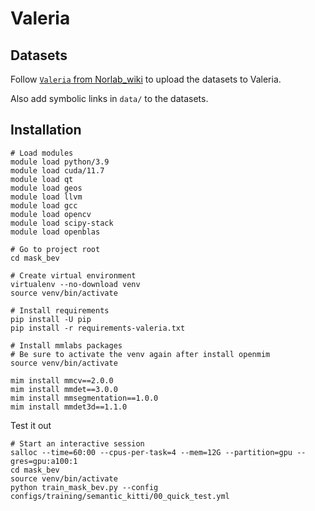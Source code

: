 # Valeria

## Datasets

Follow [`Valeria` from Norlab_wiki](https://github.com/norlab-ulaval/Norlab_wiki/wiki/Valeria) to upload the datasets to Valeria.

Also add symbolic links in `data/` to the datasets.

## Installation

```shell
# Load modules
module load python/3.9
module load cuda/11.7
module load qt
module load geos
module load llvm
module load gcc
module load opencv
module load scipy-stack
module load openblas

# Go to project root
cd mask_bev

# Create virtual environment
virtualenv --no-download venv
source venv/bin/activate

# Install requirements
pip install -U pip
pip install -r requirements-valeria.txt

# Install mmlabs packages
# Be sure to activate the venv again after install openmim
source venv/bin/activate

mim install mmcv==2.0.0
mim install mmdet==3.0.0
mim install mmsegmentation==1.0.0
mim install mmdet3d==1.1.0
```

Test it out

```shell
# Start an interactive session
salloc --time=60:00 --cpus-per-task=4 --mem=12G --partition=gpu --gres=gpu:a100:1
cd mask_bev
source venv/bin/activate
python train_mask_bev.py --config configs/training/semantic_kitti/00_quick_test.yml
```
